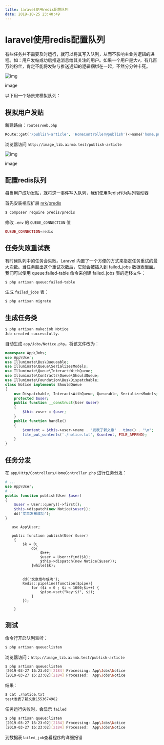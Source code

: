 ```yaml
---
title: laravel使用redis配置队列
date: 2019-10-25 23:40:49
---
```

# laravel使用redis配置队列

有些任务并不需要及时运行，就可以将其写入队列，从而不影响主业务逻辑的进程。如：用户发帖成功后推送消息给其关注的用户。如果一个用户是大v，有几百万的粉丝，肯定不能将发贴与推送通知的逻辑捆绑在一起，不然分分钟卡死。

![img](https:////upload-images.jianshu.io/upload_images/1864602-43d1aa1f7a01d256.jpg?imageMogr2/auto-orient/strip|imageView2/2/w/704/format/webp)

image

以下用一个场景来模拟队列：

## 模拟用户发贴

新建路由：`routes/web.php`

```php
Route::get('/publish-article', 'HomeController@publish')->name('home.publish-article');
```

浏览器访问 `http://image_lib.airmb.test/publish-article`

![img](https:////upload-images.jianshu.io/upload_images/1864602-b0b2d1a40d7991dd.png?imageMogr2/auto-orient/strip|imageView2/2/w/349/format/webp)

image

## 配置redis队列

每当用户成功发贴，就将这一事件写入队列，我们使用Redis作为队列驱动器

首先安装相应扩展 [nrk/predis](https://links.jianshu.com/go?to=https%3A%2F%2Fgithub.com%2Fnrk%2Fpredis)

```bash
$ composer require predis/predis
```

修改 `.env` 的 `QUEUE_CONNECTION` 值

```php
QUEUE_CONNECTION=redis
```

## 任务失败重试表

有时候队列中的任务会失败。Laravel 内置了一个方便的方式来指定任务重试的最大次数。当任务超出这个重试次数后，它就会被插入到 failed_jobs 数据表里面。我们可以使用 queue:failed-table 命令来创建 failed_jobs 表的迁移文件：

```bash
$ php artisan queue:failed-table
```

生成 `failed_jobs` 表：

```bash
$ php artisan migrate
```

## 生成任务类

```bash
$ php artisan make:job Notice
Job created successfully.
```

自动生成 `app/Jobs/Notice.php`，将该文件改为：

```php
namespace App\Jobs;
use App\User;
use Illuminate\Bus\Queueable;
use Illuminate\Queue\SerializesModels;
use Illuminate\Queue\InteractsWithQueue;
use Illuminate\Contracts\Queue\ShouldQueue;
use Illuminate\Foundation\Bus\Dispatchable;
class Notice implements ShouldQueue
{
    use Dispatchable, InteractsWithQueue, Queueable, SerializesModels;
    protected $user;
    public function __construct(User $user)
    {
        $this->user = $user;
    }
    public function handle()
    {
        $content = $this->user->name . "发表了新文章" . time() . "\n";
        file_put_contents('./notice.txt', $content, FILE_APPEND);
    }
}
```

## 任务分发

在 `app/Http/Controllers/HomeController.php` 进行任务分发：

```php
# ...
use App\User;
# ...
public function publish(User $user)
{
    $user = User::query()->first();
    $this->dispatch(new Notice($user));
    dd('文章发布成功');
}

```

```
   use App\User;

   public function publish(User $user)
    {
        $k = 0;
            do{
                $k++;
                $user = User::find($k);
                $this->dispatch(new Notice($user));
            }while($k);


        dd('文章发布成功');
        Redis::pipeline(function($pipe){
            for ($i = 0 ; $i < 1000;$i++) {
                $pipe->set("key:$i", $i);
            }
        });

    }
```



## 测试

命令行开启队列监听：

```bash
$ php artisan queue:listen
```

浏览器访问：`http://image_lib.airmb.test/publish-article`

```bash
$ php artisan queue:listen
[2019-03-27 16:23:02][2184] Processing: App\Jobs\Notice
[2019-03-27 16:23:02][2184] Processed:  App\Jobs\Notice
```

结果：

```bash
$ cat ./notice.txt
test发表了新文章1553674982
```

任务运行失败时，会显示 `failed`

```bash
$ php artisan queue:listen
[2019-03-27 16:23:02][2184] Processing: App\Jobs\Notice
[2019-03-27 16:23:02][2184] Processed:  App\Jobs\Notice
```

到数据表`failed_job`查看程序的详细报错